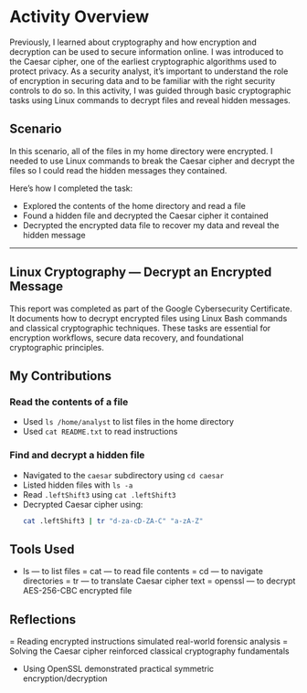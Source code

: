 # Activity Overview

Previously, I learned about cryptography and how encryption and decryption can be used to secure information online. I was introduced to the Caesar cipher, one of the earliest cryptographic algorithms used to protect privacy. As a security analyst, it’s important to understand the role of encryption in securing data and to be familiar with the right security controls to do so. In this activity, I was guided through basic cryptographic tasks using Linux commands to decrypt files and reveal hidden messages.

## Scenario

In this scenario, all of the files in my home directory were encrypted. I needed to use Linux commands to break the Caesar cipher and decrypt the files so I could read the hidden messages they contained.

Here’s how I completed the task:
- Explored the contents of the home directory and read a file
- Found a hidden file and decrypted the Caesar cipher it contained
- Decrypted the encrypted data file to recover my data and reveal the hidden message

---
## Linux Cryptography — Decrypt an Encrypted Message

This report was completed as part of the Google Cybersecurity Certificate. It documents how to decrypt encrypted files using Linux Bash commands and classical cryptographic techniques. These tasks are essential for encryption workflows, secure data recovery, and foundational cryptographic principles.
## My Contributions

### Read the contents of a file

- Used `ls /home/analyst` to list files in the home directory  
- Used `cat README.txt` to read instructions  

### Find and decrypt a hidden file

- Navigated to the `caesar` subdirectory using `cd caesar`  
- Listed hidden files with `ls -a`  
- Read `.leftShift3` using `cat .leftShift3`  
- Decrypted Caesar cipher using:
  ```bash
  cat .leftShift3 | tr "d-za-cD-ZA-C" "a-zA-Z"

## Tools Used
- ls — to list files
= cat — to read file contents
= cd — to navigate directories
= tr — to translate Caesar cipher text
= openssl — to decrypt AES-256-CBC encrypted file

## Reflections
= Reading encrypted instructions simulated real-world forensic analysis
= Solving the Caesar cipher reinforced classical cryptography fundamentals
- Using OpenSSL demonstrated practical symmetric encryption/decryption

